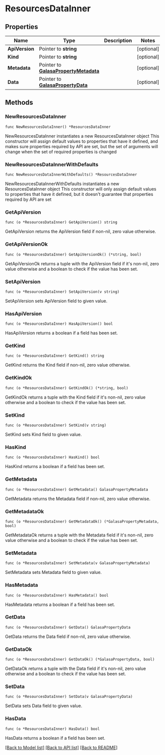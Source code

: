 # ResourcesDataInner

## Properties

Name | Type | Description | Notes
------------ | ------------- | ------------- | -------------
**ApiVersion** | Pointer to **string** |  | [optional] 
**Kind** | Pointer to **string** |  | [optional] 
**Metadata** | Pointer to [**GalasaPropertyMetadata**](GalasaPropertyMetadata.md) |  | [optional] 
**Data** | Pointer to [**GalasaPropertyData**](GalasaPropertyData.md) |  | [optional] 

## Methods

### NewResourcesDataInner

`func NewResourcesDataInner() *ResourcesDataInner`

NewResourcesDataInner instantiates a new ResourcesDataInner object
This constructor will assign default values to properties that have it defined,
and makes sure properties required by API are set, but the set of arguments
will change when the set of required properties is changed

### NewResourcesDataInnerWithDefaults

`func NewResourcesDataInnerWithDefaults() *ResourcesDataInner`

NewResourcesDataInnerWithDefaults instantiates a new ResourcesDataInner object
This constructor will only assign default values to properties that have it defined,
but it doesn't guarantee that properties required by API are set

### GetApiVersion

`func (o *ResourcesDataInner) GetApiVersion() string`

GetApiVersion returns the ApiVersion field if non-nil, zero value otherwise.

### GetApiVersionOk

`func (o *ResourcesDataInner) GetApiVersionOk() (*string, bool)`

GetApiVersionOk returns a tuple with the ApiVersion field if it's non-nil, zero value otherwise
and a boolean to check if the value has been set.

### SetApiVersion

`func (o *ResourcesDataInner) SetApiVersion(v string)`

SetApiVersion sets ApiVersion field to given value.

### HasApiVersion

`func (o *ResourcesDataInner) HasApiVersion() bool`

HasApiVersion returns a boolean if a field has been set.

### GetKind

`func (o *ResourcesDataInner) GetKind() string`

GetKind returns the Kind field if non-nil, zero value otherwise.

### GetKindOk

`func (o *ResourcesDataInner) GetKindOk() (*string, bool)`

GetKindOk returns a tuple with the Kind field if it's non-nil, zero value otherwise
and a boolean to check if the value has been set.

### SetKind

`func (o *ResourcesDataInner) SetKind(v string)`

SetKind sets Kind field to given value.

### HasKind

`func (o *ResourcesDataInner) HasKind() bool`

HasKind returns a boolean if a field has been set.

### GetMetadata

`func (o *ResourcesDataInner) GetMetadata() GalasaPropertyMetadata`

GetMetadata returns the Metadata field if non-nil, zero value otherwise.

### GetMetadataOk

`func (o *ResourcesDataInner) GetMetadataOk() (*GalasaPropertyMetadata, bool)`

GetMetadataOk returns a tuple with the Metadata field if it's non-nil, zero value otherwise
and a boolean to check if the value has been set.

### SetMetadata

`func (o *ResourcesDataInner) SetMetadata(v GalasaPropertyMetadata)`

SetMetadata sets Metadata field to given value.

### HasMetadata

`func (o *ResourcesDataInner) HasMetadata() bool`

HasMetadata returns a boolean if a field has been set.

### GetData

`func (o *ResourcesDataInner) GetData() GalasaPropertyData`

GetData returns the Data field if non-nil, zero value otherwise.

### GetDataOk

`func (o *ResourcesDataInner) GetDataOk() (*GalasaPropertyData, bool)`

GetDataOk returns a tuple with the Data field if it's non-nil, zero value otherwise
and a boolean to check if the value has been set.

### SetData

`func (o *ResourcesDataInner) SetData(v GalasaPropertyData)`

SetData sets Data field to given value.

### HasData

`func (o *ResourcesDataInner) HasData() bool`

HasData returns a boolean if a field has been set.


[[Back to Model list]](../README.md#documentation-for-models) [[Back to API list]](../README.md#documentation-for-api-endpoints) [[Back to README]](../README.md)


